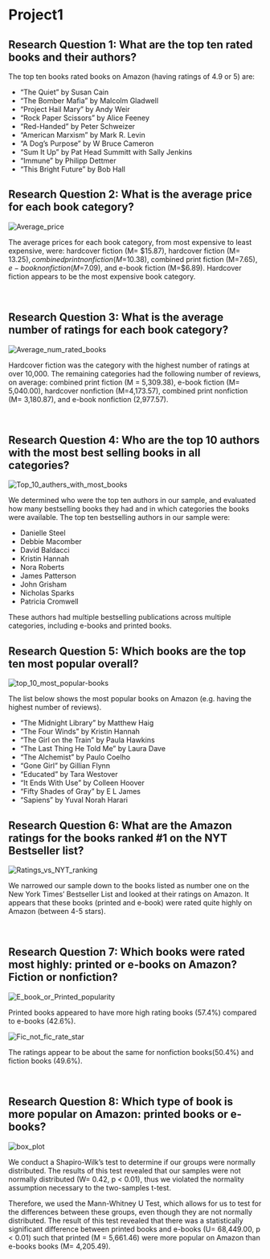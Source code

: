 # Project1
## Research Question 1: What are the top ten rated books and their authors?

The top ten books rated books on Amazon (having ratings of 4.9 or 5) are:
-	“The Quiet” by Susan Cain
-	“The Bomber Mafia” by Malcolm Gladwell
-	“Project Hail Mary” by Andy Weir
-	“Rock Paper Scissors” by Alice Feeney
-	“Red-Handed” by Peter Schweizer
-	“American Marxism” by Mark R. Levin
-	“A Dog’s Purpose” by W Bruce Cameron
-	“Sum It Up” by Pat Head Summitt with Sally Jenkins
-	“Immune” by Philipp Dettmer
-	“This Bright Future” by Bob Hall

## Research Question 2: What is the average price for each book category?

![Average_price](images/Average_book_price.png)

The average prices for each book category, from most expensive to least expensive, were: hardcover fiction (M= $15.87), hardcover fiction (M= $13.25), combined print nonfiction (M=$10.38), combined print fiction (M=$7.65), e-book nonfiction (M=$7.09), and e-book fiction (M=$6.89). Hardcover fiction appears to be the most expensive book category. 

 
## Research Question 3: What is the average number of ratings for each book category?
![Average_num_rated_books](images/Average_num_rated_books.png) 
 
Hardcover fiction was the category with the highest number of ratings at over 10,000. The remaining categories had the following number of reviews, on average: combined print fiction (M = 5,309.38), e-book fiction (M= 5,040.00), hardcover nonfiction (M=4,173.57), combined print nonfiction (M= 3,180.87), and e-book nonfiction (2,977.57).

 
## Research Question 4: Who are the top 10 authors with the most best selling books in all categories?
![Top_10_authers_with_most_books](images/Top_10_authers_with_most_books.png) 

We determined who were the top ten authors in our sample, and evaluated how many bestselling books they had and in which categories the books were available. The top ten bestselling authors in our sample were:
-	Danielle Steel
-	Debbie Macomber
-	David Baldacci
-	Kristin Hannah
-	Nora Roberts
-	James Patterson
-	John Grisham
-	Nicholas Sparks
-	Patricia Cromwell

These authors had multiple bestselling publications across multiple categories, including e-books and printed books.

 
## Research Question 5: Which books are the top ten most popular overall?
![top_10_most_popular-books](images/top_10_most_popular-books.png)

The list below shows the most popular books on Amazon (e.g. having the highest number of reviews).

-	“The Midnight Library” by Matthew Haig
-	“The Four Winds” by Kristin Hannah
-	“The Girl on the Train” by Paula Hawkins
-	“The Last Thing He Told Me” by Laura Dave
-	“The Alchemist” by Paulo Coelho
-	“Gone Girl” by Gillian Flynn
-	“Educated” by Tara Westover
-	“It Ends With Use” by Colleen Hoover
-	“Fifty Shades of Gray” by E L James
-	“Sapiens” by Yuval Norah Harari


## Research Question 6: What are the Amazon ratings for the books ranked #1 on the NYT Bestseller list?

![Ratings_vs_NYT_ranking](images/Ratings_vs_NYT_ranking.png)

We narrowed our sample down to the books listed as number one on the New York Times’ Bestseller List and looked at their ratings on Amazon. It appears that these books (printed and e-book) were rated quite highly on Amazon (between 4-5 stars).

 
## Research Question 7: Which books were rated most highly: printed or e-books on Amazon? Fiction or nonfiction?

![E_book_or_Printed_popularity](images/E_book_or_Printed_popularity.png)

Printed books appeared to have more high rating books (57.4%) compared to e-books (42.6%). 

![Fic_not_fic_rate_star](images/Fic_not_fic_rate_star.png)

The ratings appear to be about the same for nonfiction books(50.4%) and fiction books (49.6%).

 
## Research Question 8: Which type of book is more popular on Amazon: printed books or e-books?
![box_plot](images/box_plot.png)

We conduct a Shapiro-Wilk’s test to determine if our groups were normally distributed. The results of this test revealed that our samples were not normally distributed (W= 0.42, p < 0.01), thus we violated the normality assumption necessary to the two-samples t-test. 

Therefore, we used the Mann-Whitney U Test, which allows for us to test for the differences between these groups, even though they are not normally distributed. The result of this test revealed that there was a statistically significant difference between printed books and e-books (U= 68,449.00, p < 0.01) such that printed (M = 5,661.46) were more popular on Amazon than e-books books (M= 4,205.49).

